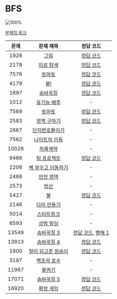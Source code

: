 # BFS

![100%](https://progress-bar.dev/14/?scale=26&title=progress&width=500&color=babaca&suffix=/26)

[문제집 링크](https://www.acmicpc.net/workbook/view/7313)

| 문제 | 문제 제목 | 정답 코드 |
| :--: | :--: | :--: |
| 1926 | [그림](https://www.acmicpc.net/problem/1926) | [정답 코드](../0x09/solutions/1926.cpp) |
| 2178 | [미로 탐색](https://www.acmicpc.net/problem/2178) | [정답 코드](../0x09/solutions/2178.cpp) |
| 7576 | [토마토](https://www.acmicpc.net/problem/7576) | [정답 코드](../0x09/solutions/7576.cpp) |
| 4179 | [불!](https://www.acmicpc.net/problem/4179) | [정답 코드](../0x09/solutions/4179.cpp) |
| 1697 | [숨바꼭질](https://www.acmicpc.net/problem/1697) | [정답 코드](../0x09/solutions/1697.cpp) |
| 1012 | [유기농 배추](https://www.acmicpc.net/problem/1012) | - |
| 7569 | [토마토](https://www.acmicpc.net/problem/7569) | [정답 코드](../0x09/solutions/7569.cpp) |
| 2583 | [영역 구하기](https://www.acmicpc.net/problem/2583) | [정답 코드](../0x09/solutions/2583.cpp) |
| 2667 | [단지번호붙이기](https://www.acmicpc.net/problem/2667) | - |
| 7562 | [나이트의 이동](https://www.acmicpc.net/problem/7562) | - |
| 10026 | [적록색약](https://www.acmicpc.net/problem/10026) | - |
| 9466 | [텀 프로젝트](https://www.acmicpc.net/problem/9466) | [정답 코드](../0x09/solutions/9466.cpp) |
| 2206 | [벽 부수고 이동하기](https://www.acmicpc.net/problem/2206) | - |
| 2468 | [안전 영역](https://www.acmicpc.net/problem/2468) | - |
| 2573 | [빙산](https://www.acmicpc.net/problem/2573) | - |
| 5427 | [불](https://www.acmicpc.net/problem/5427) | [정답 코드](../0x09/solutions/5427.cpp) |
| 2146 | [다리 만들기](https://www.acmicpc.net/problem/2146) | - |
| 5014 | [스타트링크](https://www.acmicpc.net/problem/5014) | - |
| 6593 | [상범 빌딩](https://www.acmicpc.net/problem/6593) | - |
| 13549 | [숨바꼭질 3](https://www.acmicpc.net/problem/13549) | [정답 코드](../0x09/solutions/13549.cpp), [별해 1](../0x09/solutions/13549_1.cpp) |
| 13913 | [숨바꼭질 4](https://www.acmicpc.net/problem/13913) | [정답 코드](../0x09/solutions/13913.cpp) |
| 1600 | [말이 되고픈 원숭이](https://www.acmicpc.net/problem/1600) | [정답 코드](../0x09/solutions/1600.cpp) |
| 3197 | [백조의 호수](https://www.acmicpc.net/problem/3197) | - |
| 11967 | [불켜기](https://www.acmicpc.net/problem/11967) | - |
| 17071 | [숨바꼭질 5](https://www.acmicpc.net/problem/17071) | [정답 코드](../0x09/solutions/17071.cpp) |
| 16920 | [확장 게임](https://www.acmicpc.net/problem/16920) | [정답 코드](../0x09/solutions/16920.cpp) |
